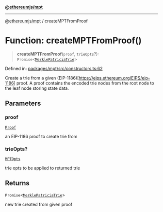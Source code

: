 [**@ethereumjs/mpt**](../README.md)

***

[@ethereumjs/mpt](../README.md) / createMPTFromProof

# Function: createMPTFromProof()

> **createMPTFromProof**(`proof`, `trieOpts`?): `Promise`\<[`MerklePatriciaTrie`](../classes/MerklePatriciaTrie.md)\>

Defined in: [packages/mpt/src/constructors.ts:62](https://github.com/Dargon789/ethereumjs-monorepo/blob/master/packages/mpt/src/constructors.ts#L62)

Create a trie from a given (EIP-1186)[https://eips.ethereum.org/EIPS/eip-1186] proof. A proof contains the encoded trie nodes
from the root node to the leaf node storing state data.

## Parameters

### proof

[`Proof`](../type-aliases/Proof.md)

an EIP-1186 proof to create trie from

### trieOpts?

[`MPTOpts`](../interfaces/MPTOpts.md)

trie opts to be applied to returned trie

## Returns

`Promise`\<[`MerklePatriciaTrie`](../classes/MerklePatriciaTrie.md)\>

new trie created from given proof

